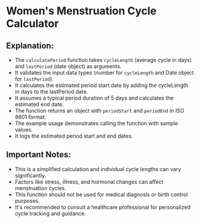 # Women's Menstruation Cycle Calculator

## Explanation:

- The `calculatePeriod` function takes `cycleLength` (average cycle in days) and `lastPeriod` (date object) as arguments.
- It validates the input data types (number for `cycleLength` and Date object for `lastPeriod`).
- It calculates the estimated period start date by adding the cycleLength in days to the lastPeriod date.
- It assumes a typical period duration of 5 days and calculates the estimated end date.
- The function returns an object with `periodStart` and `periodEnd` in ISO 8601 format.
- The example usage demonstrates calling the function with sample values.
- It logs the estimated period start and end dates.

## Important Notes:

- This is a simplified calculation and individual cycle lengths can vary significantly.
- Factors like stress, illness, and hormonal changes can affect menstruation cycles.
- This function should not be used for medical diagnosis or birth control purposes.
- It's recommended to consult a healthcare professional for personalized cycle tracking and guidance.